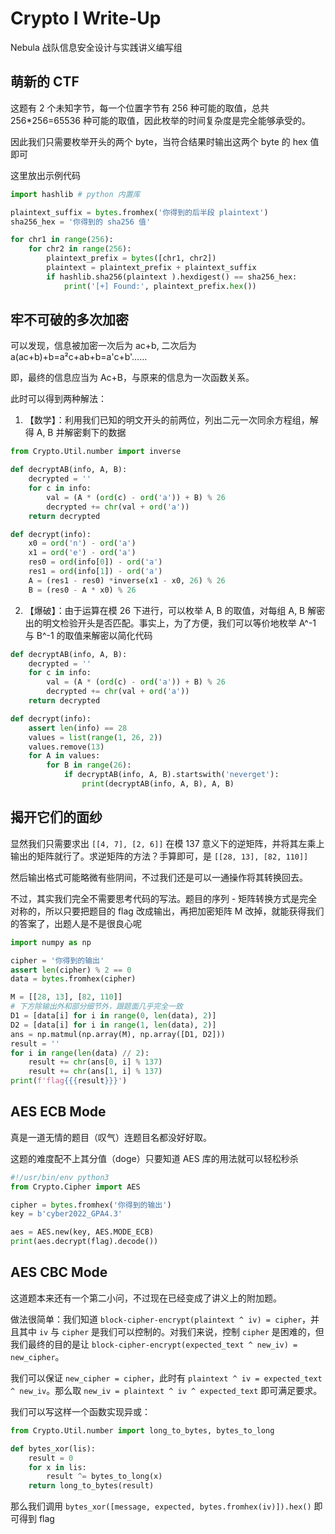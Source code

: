 # Crypto I Write-Up

Nebula 战队信息安全设计与实践讲义编写组


## 萌新的 CTF
这题有 2 个未知字节，每一个位置字节有 256 种可能的取值，总共 256*256=65536 种可能的取值，因此枚举的时间复杂度是完全能够承受的。

因此我们只需要枚举开头的两个 byte，当符合结果时输出这两个 byte 的 hex 值即可

这里放出示例代码

```python
import hashlib # python 内置库

plaintext_suffix = bytes.fromhex('你得到的后半段 plaintext')
sha256_hex = '你得到的 sha256 值'

for chr1 in range(256):
	for chr2 in range(256):
		plaintext_prefix = bytes([chr1, chr2])
		plaintext = plaintext_prefix + plaintext_suffix
		if hashlib.sha256(plaintext ).hexdigest() == sha256_hex:
			print('[+] Found:', plaintext_prefix.hex())
```
## 牢不可破的多次加密

可以发现，信息被加密一次后为 ac+b, 二次后为 a(ac+b)+b=a²c+ab+b=a'c+b'……

即，最终的信息应当为 Ac+B，与原来的信息为一次函数关系。

此时可以得到两种解法：
1. 【数学】：利用我们已知的明文开头的前两位，列出二元一次同余方程组，解得 A, B 并解密剩下的数据
```python
from Crypto.Util.number import inverse

def decryptAB(info, A, B):
    decrypted = ''
    for c in info:
        val = (A * (ord(c) - ord('a')) + B) % 26
        decrypted += chr(val + ord('a'))
    return decrypted

def decrypt(info):
    x0 = ord('n') - ord('a')
    x1 = ord('e') - ord('a')
    res0 = ord(info[0]) - ord('a')
    res1 = ord(info[1]) - ord('a')
    A = (res1 - res0) *inverse(x1 - x0, 26) % 26
    B = (res0 - A * x0) % 26
```
2. 【爆破】：由于运算在模 26 下进行，可以枚举 A, B 的取值，对每组 A, B 解密出的明文检验开头是否匹配。事实上，为了方便，我们可以等价地枚举 A^-1 与 B^-1 的取值来解密以简化代码
```python
def decryptAB(info, A, B):
    decrypted = ''
    for c in info:
        val = (A * (ord(c) - ord('a')) + B) % 26
        decrypted += chr(val + ord('a'))
    return decrypted

def decrypt(info):
    assert len(info) == 28
    values = list(range(1, 26, 2))
    values.remove(13)
    for A in values:
        for B in range(26):
            if decryptAB(info, A, B).startswith('neverget'):
                print(decryptAB(info, A, B), A, B)
```
## 揭开它们的面纱
显然我们只需要求出 ``[[4, 7], [2, 6]]`` 在模 137 意义下的逆矩阵，并将其左乘上输出的矩阵就行了。求逆矩阵的方法？手算即可，是 ``[[28, 13], [82, 110]]``

然后输出格式可能略微有些阴间，不过我们还是可以一通操作将其转换回去。

不过，其实我们完全不需要思考代码的写法。题目的序列 - 矩阵转换方式是完全对称的，所以只要把题目的 flag 改成输出，再把加密矩阵 M 改掉，就能获得我们的答案了，出题人是不是很良心呢
```python
import numpy as np

cipher = '你得到的输出'
assert len(cipher) % 2 == 0
data = bytes.fromhex(cipher)

M = [[28, 13], [82, 110]]
# 下方除输出外和部分细节外，跟题面几乎完全一致
D1 = [data[i] for i in range(0, len(data), 2)]
D2 = [data[i] for i in range(1, len(data), 2)]
ans = np.matmul(np.array(M), np.array([D1, D2]))
result = ''
for i in range(len(data) // 2):
	result += chr(ans[0, i] % 137)
	result += chr(ans[1, i] % 137)
print(f'flag{{{result}}}')
```

## AES ECB Mode

真是一道无情的题目（叹气）连题目名都没好好取。

这题的难度配不上其分值（doge）只要知道 AES 库的用法就可以轻松秒杀
```python
#!/usr/bin/env python3
from Crypto.Cipher import AES

cipher = bytes.fromhex('你得到的输出')
key = b'cyber2022_GPA4.3'

aes = AES.new(key, AES.MODE_ECB)
print(aes.decrypt(flag).decode())
```

## AES CBC Mode
这道题本来还有一个第二小问，不过现在已经变成了讲义上的附加题。

做法很简单：我们知道 ``block-cipher-encrypt(plaintext ^ iv) = cipher``，并且其中 ``iv`` 与 ``cipher`` 是我们可以控制的。对我们来说，控制 ``cipher`` 是困难的，但我们最终的目的是让 ``block-cipher-encrypt(expected_text ^ new_iv) = new_cipher``。

我们可以保证 ``new_cipher = cipher``，此时有 ``plaintext ^ iv = expected_text ^ new_iv``。那么取 ``new_iv = plaintext ^ iv ^ expected_text`` 即可满足要求。

我们可以写这样一个函数实现异或：
```python
from Crypto.Util.number import long_to_bytes, bytes_to_long

def bytes_xor(lis):
    result = 0
    for x in lis:
        result ^= bytes_to_long(x)
    return long_to_bytes(result)
```
那么我们调用 ``bytes_xor([message, expected, bytes.fromhex(iv)]).hex()`` 即可得到 flag
